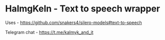 # HalmgKeln - Text to speech wrapper

Uses - https://github.com/snakers4/silero-models#text-to-speech

Telegram chat - https://t.me/kalmyk_and_it